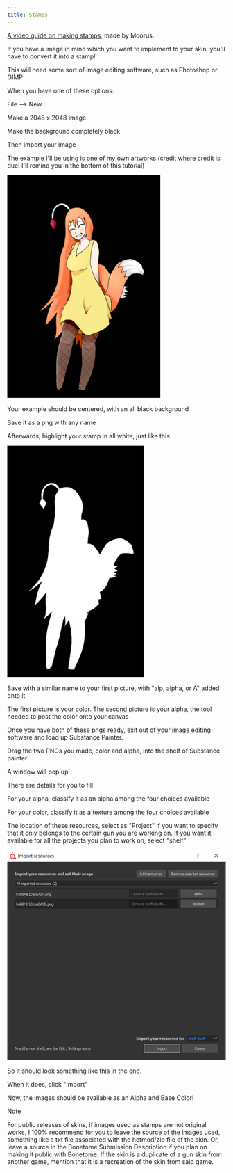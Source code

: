 ```yaml
---
title: Stamps
---
```


[A video guide on making stamps](https://www.youtube.com/watch?v=O6ez1inRDK8), made by Moorus.

If you have a image in mind which you want to implement to your skin, you'll have to convert it into a stamp!

This will need some sort of image editing software, such as Photoshop or GIMP

When you have one of these options:

File --> New

Make a 2048 x 2048 image

Make the background completely black

Then import your image

The example I'll be using is one of my own artworks (credit where credit is due! I'll remind you in the bottom of this
tutorial)

![stamp 1](images/stamp_1.png)

Your example should be centered, with an all black background

Save it as a png with any name

Afterwards, highlight your stamp in all white, just like this

![stamp 2](images/stamp_2.png)

Save with a similar name to your first picture, with "alp, alpha, or A" added onto it

The first picture is your color. The second picture is your alpha, the tool needed to post the color onto your canvas

Once you have both of these pngs ready, exit out of your image editing software and load up Substance Painter.

Drag the two PNGs you made, color and alpha, into the shelf of Substance painter

A window will pop up

There are details for you to fill

For your alpha, classify it as an alpha among the four choices available

For your color, classify it as a texture among the four choices available

The location of these resources, select as "Project" if you want to specify that it only belongs to the certain gun you
are working on. If you want it available for all the projects you plan to work on, select "shelf"

![stamp 3](images/stamp_3.png)

So it should look something like this in the end.

When it does, click "Import"

Now, the images should be available as an Alpha and Base Color!

> [!NOTE]
> For public releases of skins, if images used as stamps are not original works, I 100% recommend for you to leave the source of the images used, something like a txt file associated with the hotmod/zip file of the skin. Or, leave a source in the Bonetome Submission Description if you plan on making it public with Bonetome. If the skin is a duplicate of a gun skin from another game, mention that it is a recreation of the skin from said game.
